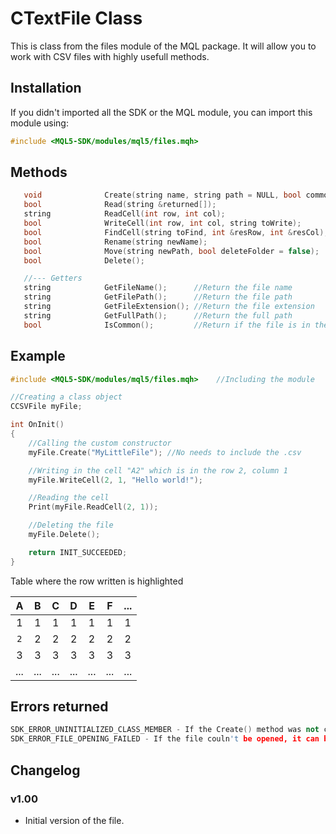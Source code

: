 # CTextFile Class
This is class from the files module of the MQL package. It will allow you to work with CSV files with highly usefull methods.

## Installation
If you didn't imported all the SDK or the MQL module, you can import this module using:
```cpp
#include <MQL5-SDK/modules/mql5/files.mqh>
```

## Methods
```cpp
   void              Create(string name, string path = NULL, bool commonFlag = false, int rows = -1, int columns = -1);  //Constructor, call it when creating the object.
   bool              Read(string &returned[]);                            //Reads the whole file and return the data into an array.
   string            ReadCell(int row, int col);                          //Reads an specific cell value.
   bool              WriteCell(int row, int col, string toWrite);         //Write data to an specific cell
   bool              FindCell(string toFind, int &resRow, int &resCol);   //Finds a value in a cell and return the first found coordinates to the given variables.
   bool              Rename(string newName);                              //Renames the file
   bool              Move(string newPath, bool deleteFolder = false);     //Moves the file to a new path
   bool              Delete();                                            //Deletes the file

   //--- Getters
   string            GetFileName();      //Return the file name
   string            GetFilePath();      //Return the file path
   string            GetFileExtension(); //Return the file extension
   string            GetFullPath();      //Return the full path
   bool              IsCommon();         //Return if the file is in the common folder or not                    
```

## Example
```cpp
#include <MQL5-SDK/modules/mql5/files.mqh>    //Including the module

//Creating a class object
CCSVFile myFile;

int OnInit()
{
    //Calling the custom constructor
    myFile.Create("MyLittleFile"); //No needs to include the .csv

    //Writing in the cell "A2" which is in the row 2, column 1
    myFile.WriteCell(2, 1, "Hello world!");

    //Reading the cell
    Print(myFile.ReadCell(2, 1));

    //Deleting the file
    myFile.Delete();

    return INIT_SUCCEEDED;
}
```

Table where the row written is highlighted

|   A   |   B   |   C   |   D   |   E   |   F   |  ...  |
| :---: | :---: | :---: | :---: | :---: | :---: | :---: |
|   1   |   1   |   1   |   1   |   1   |   1   |   1   |
|  `2`  |   2   |   2   |   2   |   2   |   2   |   2   |
|   3   |   3   |   3   |   3   |   3   |   3   |   3   |
|  ...  |  ...  |  ...  |  ...  |  ...  |  ...  |  ...  |


## Errors returned
```cpp
SDK_ERROR_UNINITIALIZED_CLASS_MEMBER - If the Create() method was not called.
SDK_ERROR_FILE_OPENING_FAILED - If the file couln't be opened, it can be so many reasons, so check the MQL error by typing Print(GetLastError())
```

## Changelog
### v1.00
- Initial version of the file.